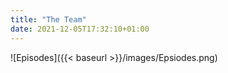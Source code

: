 ```yaml
---
title: "The Team"
date: 2021-12-05T17:32:10+01:00
---
```


![Episodes]({{< baseurl >}}/images/Epsiodes.png)
